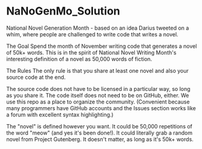 # NaNoGenMo_Solution

National Novel Generation Month - based on an idea Darius tweeted on a whim, where people are challenged to write code that writes a novel.

The Goal
Spend the month of November writing code that generates a novel of 50k+ words. This is in the spirit of National Novel Writing Month's interesting definition of a novel as 50,000 words of fiction.

The Rules
The only rule is that you share at least one novel and also your source code at the end.

The source code does not have to be licensed in a particular way, so long as you share it. The code itself does not need to be on GitHub, either. We use this repo as a place to organize the community. (Convenient because many programmers have GitHub accounts and the Issues section works like a forum with excellent syntax highlighting.)

The "novel" is defined however you want. It could be 50,000 repetitions of the word "meow" (and yes it's been done!). It could literally grab a random novel from Project Gutenberg. It doesn't matter, as long as it's 50k+ words.
